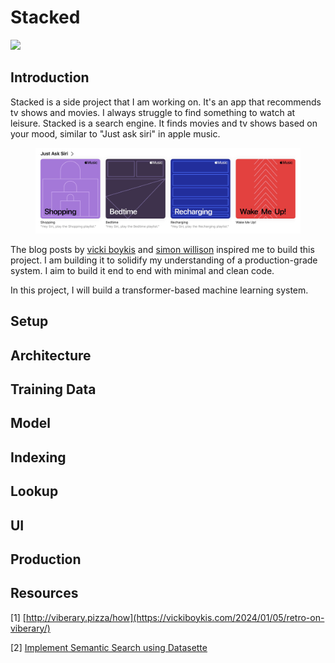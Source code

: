 # Stacked

![](assets/banner.png)

## Introduction

Stacked is a side project that I am working on. It's an app that recommends tv shows and movies. I always struggle to find something to watch at leisure. Stacked is a search engine. It finds movies and tv shows based on your mood, similar to "Just ask siri" in apple music.

<figure align="center">
  <img src="assets/apple-music.png" />
</figure>

The blog posts by [vicki boykis](https://vickiboykis.com/2024/01/05/retro-on-viberary/) and [simon willison](https://simonwillison.net/2023/Jan/13/semantic-search-answers/) inspired me to build this project. I am building it to solidify my understanding of a production-grade system. I aim to build it end to end with minimal and clean code. 

In this project, I will build a transformer-based machine learning system.

## Setup

## Architecture


## Training Data


## Model


## Indexing


## Lookup


## UI


## Production


## Resources

[1] [http://viberary.pizza/how](https://vickiboykis.com/2024/01/05/retro-on-viberary/)

[2] [Implement Semantic Search using Datasette](https://github.com/josephrmartinez/recipe-dataset/blob/main/tutorial.md)
